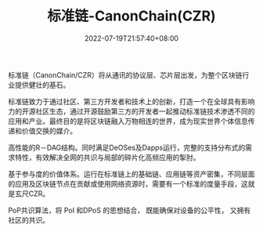 ﻿---
weight: 
title: "标准链-CanonChain(CZR)"
description: "标准链（CanonChain/CZR）将从通讯的协议层、芯片层出发，为整个区块链行业提供健壮的基石。"
date: 2022-07-19T21:57:40+08:00
lastmod: 2022-07-19T16:45:40+08:00
draft: false
authors: ["qianxun"]
featuredImage: "biaozhunlian-canonchainczr.webp"
link: "https://1234btc.com/qk/biaozhunlian-canonchainczr.html"
tags: ["数字代币","标准链-CanonChain(CZR)"]
categories: ["navigation"]
navigation: ["数字代币"]
lightgallery: true
toc: true
pinned: false
recommend: false
recommend1: false
---
标准链（CanonChain/CZR）将从通讯的协议层、芯片层出发，为整个区块链行业提供健壮的基石。

标准链致力于通过社区、第三方开发者和技术上的创新，打造一个在全球具有影响力的开源社区生态，通过开源鼓励第三方的开发者一起推动标准链技术渗透不同的应用和产业。最终目的是将区块链融入万物相连的世界，成为现实世界个体信息传递和价值交换的媒介。

高性能的R－DAG结构。同时满足DeOSes及Dapps运行，完整的支持分布式的需求特性，有效解决全网的共识与局部的碎片化高频应用的掣肘。

基于参与度的价值体系。运行在标准链上的基础链、应用链等资产密集，不同层面的应用及区块链节点在贡献或使用网络资源时，需要有一个标准的度量手段，这就是玄尺CZR。

PoP共识算法，将 PoI 和DPoS 的思想结合， 既能确保对设备的公平性， 又拥有社区的共识。